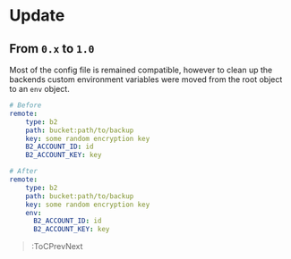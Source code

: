 # Update

## From `0.x` to `1.0`

Most of the config file is remained compatible, however to clean up the backends custom environment variables were moved from the root object to an `env` object.

```yaml
# Before
remote:
    type: b2
    path: bucket:path/to/backup
    key: some random encryption key
    B2_ACCOUNT_ID: id
    B2_ACCOUNT_KEY: key

# After
remote:
    type: b2
    path: bucket:path/to/backup
    key: some random encryption key
    env:
      B2_ACCOUNT_ID: id
      B2_ACCOUNT_KEY: key
```

> :ToCPrevNext
